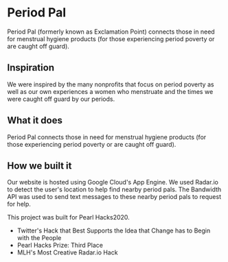
# Period Pal
Period Pal (formerly known as Exclamation Point) connects those in need for menstrual hygiene products (for those experiencing period poverty or are caught off guard).


## Inspiration
We were inspired by the many nonprofits that focus on period poverty as well as our own experiences a women who menstruate and the times we were caught off guard by our periods.

## What it does
Period Pal connects those in need for menstrual hygiene products (for those experiencing period poverty or are caught off guard).

## How we built it
Our website is hosted using Google Cloud's App Engine. We used Radar.io to detect the user's location to help find nearby period pals. The Bandwidth API was used to send text messages to these nearby period pals to request for help.


This project was built for Pearl Hacks2020.
- Twitter's Hack that Best Supports the Idea that Change has to Begin with the People
- Pearl Hacks Prize: Third Place
- MLH's Most Creative Radar.io Hack

